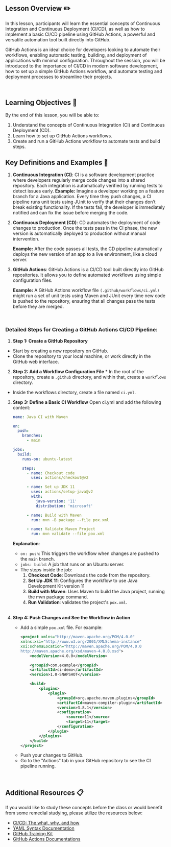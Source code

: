 ## Lesson Overview :pencil2:

In this lesson, participants will learn the essential concepts of Continuous Integration and Continuous Deployment (CI/CD), as well as how to implement a basic CI/CD pipeline using GitHub Actions, a powerful and versatile automation tool built directly into GitHub.

GitHub Actions is an ideal choice for developers looking to automate their workflows, enabling automatic testing, building, and deployment of applications with minimal configuration. Throughout the session, you will be introduced to the importance of CI/CD in modern software development, how to set up a simple GitHub Actions workflow, and automate testing and deployment processes to streamline their projects.

<br>

## Learning Objectives :notebook:

By the end of this lesson, you will be able to:

1. Understand the concepts of Continuous Integration (CI) and Continuous Deployment (CD).
2. Learn how to set up GitHub Actions workflows.
3. Create and run a GitHub Actions workflow to automate tests and build steps.


## Key Definitions and Examples :key:

1. **Continuous Integration (CI)**:
CI is a software development practice where developers regularly merge code changes into a shared repository. Each integration is automatically verified by running tests to detect issues early.
**Example:**
Imagine a developer working on a feature branch for a Java application. Every time they push changes, a CI pipeline runs unit tests using JUnit to verify that their changes don’t break existing functionality. If the tests fail, the developer is immediately notified and can fix the issue before merging the code.
2. **Continuous Deployment (CD)**:
    CD automates the deployment of code changes to production. Once the tests pass in the CI phase, the new version is automatically deployed to production without manual intervention.

    **Example:**
    After the code passes all tests, the CD pipeline automatically deploys the new version of an app to a live environment, like a cloud server.
3. **GitHub Actions**:
    GitHub Actions is a CI/CD tool built directly into GitHub repositories. It allows you to define automated workflows using simple configuration files.

    **Example:**
    A GitHub Actions workflow file ```(.github/workflows/ci.yml)``` might run a set of unit tests using Maven and JUnit every time new code is pushed to the repository, ensuring that all changes pass the tests before they are merged.
<br>

### Detailed Steps for Creating a GitHub Actions CI/CD Pipeline:

1. **Step 1: Create a GitHub Repository** 
* Start by creating a new repository on GitHub.
* Clone the repository to your local machine, or work directly in the GitHub web interface.
2. **Step 2: Add a Workflow Configuration File** * In the root of the repository, create a `.github` directory, and within that, create a `workflows` directory.
* Inside the workflows directory, create a file named `ci.yml`.
3. **Step 3: Define a Basic CI Workflow** 
Open ci.yml and add the following content:
    ```yaml
    name: Java CI with Maven
    
    on:
      push:
        branches:
          - main
    
    jobs:
      build:
        runs-on: ubuntu-latest
    
        steps:
          - name: Checkout code
            uses: actions/checkout@v2
    
          - name: Set up JDK 11
            uses: actions/setup-java@v2
            with:
              java-version: '11'
              distribution: 'microsoft'
    
          - name: Build with Maven
            run: mvn -B package --file pox.xml
    
          - name: Validate Maven Project
            run: mvn validate --file pox.xml

    ```

    **Explanation**:

    * `on: push`: This triggers the workflow when changes are pushed to the ``main`` branch.
    * `jobs: build`: A job that runs on an Ubuntu server.
    * The steps inside the job:
        1. **Checkout Code**: Downloads the code from the repository.
        2. **Set Up JDK 11**: Configures the workflow to use Java Development Kit version 11
        3. **Build with Maven**: Uses Maven to build the Java project, running the mvn package command.
        4. **Run Validation**: validates the project's ``pox.xml``.
    <br/>

4. **Step 4: Push Changes and See the Workflow in Action** 
    * Add a simple ``pox.xml`` file. For example:
        ```xml
        <project xmlns="http://maven.apache.org/POM/4.0.0"
        xmlns:xsi="http://www.w3.org/2001/XMLSchema-instance"
        xsi:schemaLocation="http://maven.apache.org/POM/4.0.0
        http://maven.apache.org/xsd/maven-4.0.0.xsd">
            <modelVersion>4.0.0</modelVersion>

            <groupId>com.example</groupId>
            <artifactId>ci-demo</artifactId>
            <version>1.0-SNAPSHOT</version>

            <build>
                <plugins>
                    <plugin>
                        <groupId>org.apache.maven.plugins</groupId>
                        <artifactId>maven-compiler-plugin</artifactId>
                        <version>3.8.1</version>
                        <configuration>
                            <source>11</source>
                            <target>11</target>
                        </configuration>
                    </plugin>
                </plugins>
            </build>
        </project>
    
    * Push your changes to GitHub.
    * Go to the "Actions" tab in your GitHub repository to see the CI pipeline running.

<br>

## Additional Resources :clipboard: 

If you would like to study these concepts before the class or would benefit from some remedial studying, please utilize the resources below:

- [CI/CD: The what, why, and how](https://github.com/resources/articles/devops/ci-cd)
- [YAML Syntax Documentation](https://docs.ansible.com/ansible/latest/reference_appendices/YAMLSyntax.html)
- [GitHub Training Kit](https://flask.palletsprojects.com/en/3.0.x/tutorial/)
- [GitHub Actions Documentations](https://docs.github.com/en/actions)
